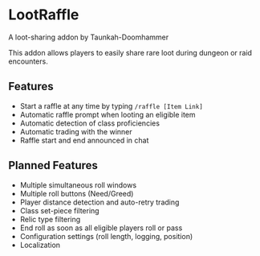 # LootRaffle
A loot-sharing addon by Taunkah-Doomhammer

This addon allows players to easily share rare loot during dungeon or raid encounters.

## Features

- Start a raffle at any time by typing `/raffle [Item Link]`
- Automatic raffle prompt when looting an eligible item
- Automatic detection of class proficiencies
- Automatic trading with the winner
- Raffle start and end announced in chat


## Planned Features

- Multiple simultaneous roll windows
- Multiple roll buttons (Need/Greed)
- Player distance detection and auto-retry trading
- Class set-piece filtering
- Relic type filtering
- End roll as soon as all eligible players roll or pass
- Configuration settings (roll length, logging, position)
- Localization